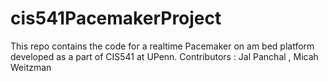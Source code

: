 # cis541PacemakerProject
This repo contains the code for a realtime Pacemaker on am bed platform developed as a part of CIS541 at UPenn. Contributors : Jal Panchal , Micah Weitzman
